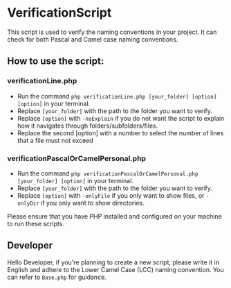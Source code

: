 # VerificationScript

This script is used to verify the naming conventions in your project. It can check for both Pascal and Camel case naming conventions.

## How to use the script:

### verificationLine.php
- Run the command `php verificationLine.php [your_folder] [option] [option]` in your terminal.
- Replace `[your_folder]` with the path to the folder you want to verify.
- Replace `[option]` with `-noExplain` if you do not want the script to explain how it navigates through folders/subfolders/files.
- Replace the second [option] with a number to select the number of lines that a file must not exceed

### verificationPascalOrCamelPersonal.php
- Run the command `php verificationPascalOrCamelPersonal.php [your_folder] [option]` in your terminal.
- Replace `[your_folder]` with the path to the folder you want to verify.
- Replace `[option]` with `-onlyFile` if you only want to show files, or `-onlyDir` if you only want to show directories.

Please ensure that you have PHP installed and configured on your machine to run these scripts.

## Developer

Hello Developer, if you're planning to create a new script, please write it in English and adhere to the Lower Camel Case (LCC) naming convention. You can refer to `Base.php` for guidance.